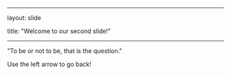 

---
	
layout: slide
	
title: "Welcome to our second slide!"
	
---
	
"To be or not to be, that is the question."

Use the left arrow to go back!

